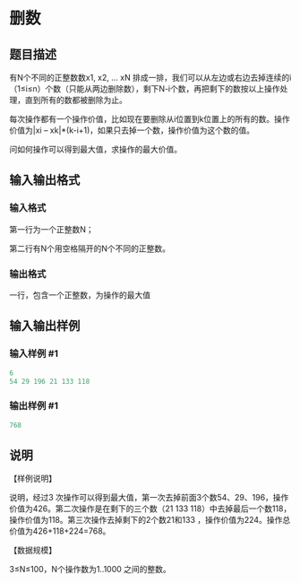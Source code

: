 # 删数

## 题目描述

有N个不同的正整数数x1, x2, ... xN 排成一排，我们可以从左边或右边去掉连续的i（1≤i≤n）个数（只能从两边删除数），剩下N-i个数，再把剩下的数按以上操作处理，直到所有的数都被删除为止。

每次操作都有一个操作价值，比如现在要删除从i位置到k位置上的所有的数。操作价值为|xi – xk|\*(k-i+1)，如果只去掉一个数，操作价值为这个数的值。

问如何操作可以得到最大值，求操作的最大价值。

## 输入输出格式

### 输入格式

第一行为一个正整数N；

第二行有N个用空格隔开的N个不同的正整数。

### 输出格式

一行，包含一个正整数，为操作的最大值

## 输入输出样例

### 输入样例 #1

```cpp
6
54 29 196 21 133 118

```
### 输出样例 #1

```cpp
768
```


## 说明

【样例说明】

说明，经过3 次操作可以得到最大值，第一次去掉前面3个数54、29、196，操作价值为426。第二次操作是在剩下的三个数（21 133 118）中去掉最后一个数118，操作价值为118。第三次操作去掉剩下的2个数21和133 ，操作价值为224。操作总价值为426+118+224=768。

【数据规模】

3≤N≤100，N个操作数为1..1000 之间的整数。

